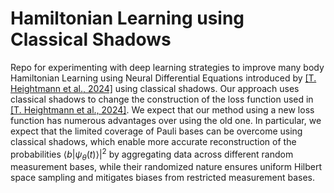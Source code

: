 # Hamiltonian Learning using Classical Shadows
Repo for experimenting with deep learning strategies to improve many body Hamiltonian Learning using Neural Differential Equations introduced by [[T. Heightmann et al., 2024]](https://arxiv.org/abs/2408.08639) using classical shadows. Our approach uses classical shadows to change the construction of the loss function used in [[T. Heightmann et al., 2024]](https://arxiv.org/abs/2408.08639).  We expect that our method using a new loss function has numerous advantages over using the old one. In particular, we expect that the limited coverage of Pauli bases can be overcome using classical shadows, which enable more accurate reconstruction of the probabilities $\langle b|\psi_{\theta}(t)\rangle |^2$ by aggregating data across different random measurement bases, while their randomized nature ensures uniform Hilbert space sampling and mitigates biases from restricted measurement bases. 
